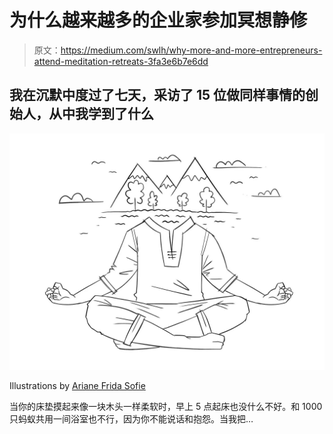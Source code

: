 # 为什么越来越多的企业家参加冥想静修

> 原文：<https://medium.com/swlh/why-more-and-more-entrepreneurs-attend-meditation-retreats-3fa3e6b7e6dd>

## 我在沉默中度过了七天，采访了 15 位做同样事情的创始人，从中我学到了什么

![](img/6ba17c7fb8dbff68fc2cca83c07e2edd.png)

Illustrations by [Ariane Frida Sofie](https://www.arianefridasofie.de/)

当你的床垫摸起来像一块木头一样柔软时，早上 5 点起床也没什么不好。和 1000 只蚂蚁共用一间浴室也不行，因为你不能说话和抱怨。当我把…